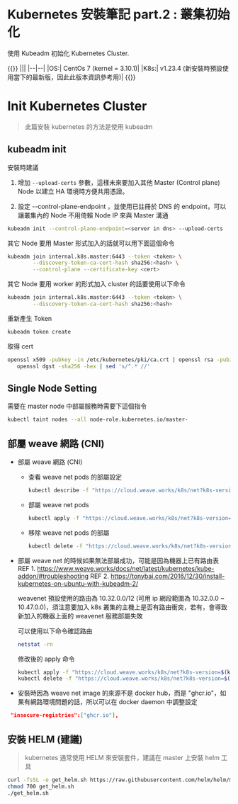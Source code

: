 # Kubernetes 安裝筆記 part.2 : 叢集初始化


使用 Kubeadm 初始化 Kubernetes Cluster.

{{<admonition info >}}
|||
|--|--|
|OS:| CentOs 7 (kernel = 3.10.1)|
|K8s:| v1.23.4 (新安裝時預設使用當下的最新版，因此此版本資訊參考用)|
{{</admonition >}}

<!--more-->

# Init Kubernetes Cluster

> 此篇安裝 kubernetes 的方法是使用 kubeadm

## kubeadm init

安裝時建議

1. 增加 `--upload-certs` 參數，這樣未來要加入其他 Master (Control plane) Node 以建立 HA 環境時方便共用憑證。

2. 設定 --control-plane-endpoint ，並使用已註冊於 DNS 的 endpoint，可以讓叢集內的 Node 不用倚賴 Node IP 來與 Master 溝通

```bash
kubeadm init --control-plane-endpoint=<server in dns> --upload-certs
```

其它 Node 要用 Master 形式加入的話就可以用下面這個命令
```bash
kubeadm join internal.k8s.master:6443 --token <token> \
        --discovery-token-ca-cert-hash sha256:<hash> \
        --control-plane --certificate-key <cert>
```

其它 Node 要用 worker 的形式加入 cluster 的話要使用以下命令
```bash
kubeadm join internal.k8s.master:6443 --token <token> \
        --discovery-token-ca-cert-hash sha256:<hash>
```

重新產生 Token
```bash
kubeadm token create
```

取得 cert
```bash
openssl x509 -pubkey -in /etc/kubernetes/pki/ca.crt | openssl rsa -pubin -outform der 2>/dev/null | \
   openssl dgst -sha256 -hex | sed 's/^.* //'
```

## Single Node Setting

需要在 master node 中部屬服務時需要下這個指令

```bash
kubectl taint nodes --all node-role.kubernetes.io/master-
```

## 部屬 weave 網路 (CNI)

* 部屬 weave 網路 (CNI)

    * 查看 weave net pods 的部屬設定
        ```bash
        kubectl describe -f "https://cloud.weave.works/k8s/net?k8s-version=$(kubectl version | base64 | tr -d '\n')"
        ```

    * 部屬 weave net pods
        ```bash
        kubectl apply -f "https://cloud.weave.works/k8s/net?k8s-version=$(kubectl version | base64 | tr -d '\n')"
        ```

    * 移除 weave net pods 的部屬
        ```bash
        kubectl delete -f "https://cloud.weave.works/k8s/net?k8s-version=$(kubectl version | base64 | tr -d '\n')"
        ```

* 部屬 weave net 的時候如果無法部屬成功，可能是因為機器上已有路由表
    REF 1. https://www.weave.works/docs/net/latest/kubernetes/kube-addon/#troubleshooting
    REF 2. https://tonybai.com/2016/12/30/install-kubernetes-on-ubuntu-with-kubeadm-2/

    weavenet 預設使用的路由為 10.32.0.0/12 (可用 ip 網段範圍為 10.32.0.0 ~ 10.47.0.0)，須注意要加入 k8s 叢集的主機上是否有路由衝突，若有，會導致新加入的機器上面的 weavenet 服務部屬失敗

    可以使用以下命令確認路由
    ```bash
    netstat -rn
    ```

    修改後的 apply 命令
    ```bash
    kubectl apply -f "https://cloud.weave.works/k8s/net?k8s-version=$(kubectl version | base64 | tr -d '\n')&env.IPALLOC_RANGE=172.30.0.0/16"
    kubectl delete -f "https://cloud.weave.works/k8s/net?k8s-version=$(kubectl version | base64 | tr -d '\n')&env.IPALLOC_RANGE=172.30.0.0/16"
    ```

* 安裝時因為 weave net image 的來源不是 docker hub，而是 "ghcr.io"，如果有網路環境問題的話，所以可以在 docker daemon 中調整設定

```json
 "insecure-registries":["ghcr.io"],
```

## 安裝 HELM (建議)

> kubernetes 通常使用 HELM 來安裝套件，建議在 master 上安裝 helm 工具

```bash
curl -fsSL -o get_helm.sh https://raw.githubusercontent.com/helm/helm/main/scripts/get-helm-3
chmod 700 get_helm.sh
./get_helm.sh
```

